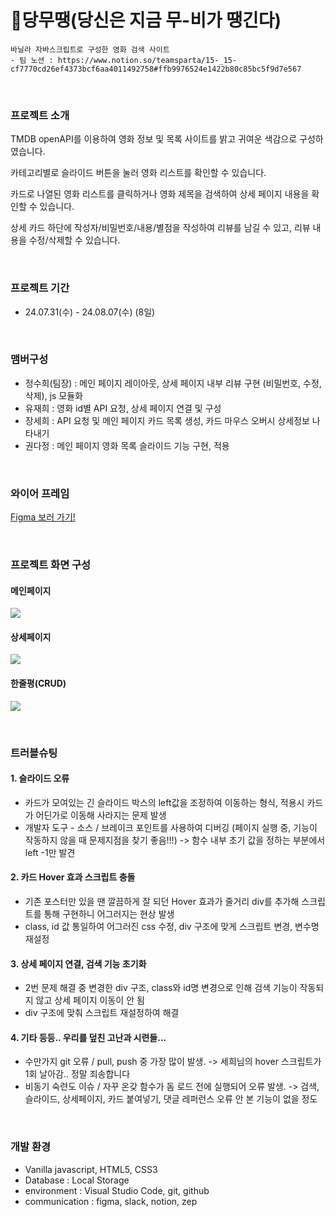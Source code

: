 # 🎥당무땡(당신은 지금 무-비가 땡긴다)

    바닐라 자바스크립트로 구성한 영화 검색 사이트
    - 팀 노션 : https://www.notion.so/teamsparta/15-_15-cf7770cd26ef4373bcf6aa4011492758#ffb9976524e1422b80c85bc5f9d7e567

<br/>

### 프로젝트 소개

TMDB openAPI를 이용하여 영화 정보 및 목록 사이트를 밝고 귀여운 색감으로 구성하였습니다.

카테고리별로 슬라이드 버튼을 눌러 영화 리스트를 확인할 수 있습니다.

카드로 나열된 영화 리스트를 클릭하거나 영화 제목을 검색하여 상세 페이지 내용을 확인할 수 있습니다.

상세 카드 하단에 작성자/비밀번호/내용/별점을 작성하여 리뷰를 남길 수 있고, 리뷰 내용을 수정/삭제할 수 있습니다.

<br/>

### 프로젝트 기간

- 24.07.31(수) - 24.08.07(수) (8일)

  <br/>

### 맴버구성

- 정수희(팀장) : 메인 페이지 레이아웃, 상세 페이지 내부 리뷰 구현 (비밀번호, 수정, 삭제), js 모듈화
- 유재희 : 영화 id별 API 요청, 상세 페이지 연결 및 구성
- 장세희 : API 요청 및 메인 페이지 카드 목록 생성, 카드 마우스 오버시 상세정보 나타내기
- 권다정 : 메인 페이지 영화 목록 슬라이드 기능 구현, 적용

<br/>

### 와이어 프레임
[Figma 보러 가기!](https://www.figma.com/design/tEuWUymsHYKba4BljHZ5vj/15%EB%A8%B9%EC%9E%90?node-id=0-1&t=8aNHIGMWDyyyWwWi-1)


<br/>

### 프로젝트 화면 구성

#### 메인페이지
  ![](https://velog.velcdn.com/images/bsjaehee94/post/eed9ee7f-089b-49a7-aa86-f687365a8cf1/image.png)
<br/>

#### 상세페이지
  ![](https://velog.velcdn.com/images/bsjaehee94/post/7e10866a-0415-4697-b975-dfcfb4d13391/image.png)
<br/>
  
#### 한줄평(CRUD)
  ![](https://velog.velcdn.com/images/bsjaehee94/post/8cfba2a9-2315-411e-88e8-a2ea18c19af2/image.png)

<br/>

### 트러블슈팅

#### 1. 슬라이드 오류
  - 카드가 모여있는 긴 슬라이드 박스의 left값을 조정하여 이동하는 형식, 적용시 카드가 어딘가로 이동해 사라지는 문제 발생
  - 개발자 도구 - 소스 / 브레이크 포인트를 사용하여 디버깅 (페이지 실행 중, 기능이 작동하지 않을 때 문제지점을 찾기 좋음!!!) -> 함수 내부 초기 값을 정하는 부분에서 left -1만 발견
#### 2. 카드 Hover 효과 스크립트 충돌
  - 기존 포스터만 있을 땐 깔끔하게 잘 되던 Hover 효과가 줄거리 div를 추가해 스크립트를 통해 구현하니 어그러지는 현상 발생
  - class, id 값 통일하여 어그러진 css 수정, div 구조에 맞게 스크립트 변경, 변수명 재설정
#### 3. 상세 페이지 연결, 검색 기능 초기화
  - 2번 문제 해결 중 변경한 div 구조, class와 id명 변경으로 인해 검색 기능이 작동되지 않고 상세 페이지 이동이 안 됨
  - div 구조에 맞춰 스크립트 재설정하여 해결
#### 4. 기타 등등.. 우리를 덮친 고난과 시련들...
  - 수만가지 git 오류 / pull, push 중 가장 많이 발생. -> 세희님의 hover 스크립트가 1회 날아감.. 정말 죄송합니다
  - 비동기 숙련도 이슈 / 자꾸 온갖 함수가 돔 로드 전에 실행되어 오류 발생. -> 검색, 슬라이드, 상세페이지, 카드 붙여넣기, 댓글 레퍼런스 오류 안 본 기능이 없을 정도

<br/>

### 개발 환경

- Vanilla javascript, HTML5, CSS3
- Database : Local Storage
- environment : Visual Studio Code, git, github
- communication : figma, slack, notion, zep

